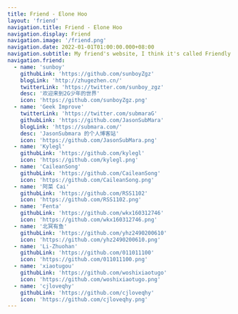```yaml
---
title: Friend - Elone Hoo
layout: 'friend'
navigation.title: Friend - Elone Hoo
navigation.display: Friend
navigation.image: '/friend.png'
navigation.date: 2022-01-01T01:00:00.000+08:00
navigation.subtitle: My friend's website, I think it's called Friendly Links elsewhere.
navigation.friend:
  - name: 'sunboy'
    githubLink: 'https://github.com/sunboyZgz'
    blogLink: 'http://zhugezhen.cn/'
    twitterLink: 'https://twitter.com/sunboy_zgz'
    desc: '欢迎来到2G少年的世界'
    icon: 'https://github.com/sunboyZgz.png'
  - name: 'Geek Improve'
    twitterLink: 'https://twitter.com/submaraG'
    githubLink: 'https://github.com/JasonSubMara'
    blogLink: 'https://submara.com/'
    desc: 'JasonSubmara 的个人博客站'
    icon: 'https://github.com/JasonSubMara.png'
  - name: 'Kylegl'
    githubLink: 'https://github.com/kylegl'
    icon: 'https://github.com/kylegl.png'
  - name: 'CaileanSong'
    githubLink: 'https://github.com/CaileanSong'
    icon: 'https://github.com/CaileanSong.png'
  - name: '阿菜 Cai'
    githubLink: 'https://github.com/RSS1102'
    icon: 'https://github.com/RSS1102.png'
  - name: 'Fenta'
    githubLink: 'https://github.com/wkx160312746'
    icon: 'https://github.com/wkx160312746.png'
  - name: '北冥有鱼'
    githubLink: 'https://github.com/yhz2490200610'
    icon: 'https://github.com/yhz2490200610.png'
  - name: 'Li-Zhuohan'
    githubLink: 'https://github.com/011011100'
    icon: 'https://github.com/011011100.png'
  - name: 'xiaotugou'
    githubLink: 'https://github.com/woshixiaotugo'
    icon: 'https://github.com/woshixiaotugo.png'
  - name: 'cjloveqhy'
    githubLink: 'https://github.com/cjloveqhy'
    icon: 'https://github.com/cjloveqhy.png'
---
```

